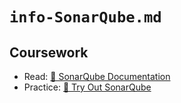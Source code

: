 # `info-SonarQube.md`

## Coursework

- Read: [📝 SonarQube Documentation](https://docs.sonarqube.org/latest/)
- Practice: [🔗 Try Out SonarQube](https://docs.sonarqube.org/latest/setup/get-started-2-minutes/)
